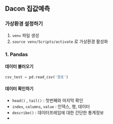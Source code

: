 ## Dacon 집값예측 

###  가상환경 설정하기

1. `venv` 파일 생성
2. `source venv/Scripts/activate` 로 가상환경 활성화

### 1. Pandas

#### 데이터 불러오기

```python
csv_test = pd.read_csv('경로')
```

#### 데이터 확인하기

- `head()` , `tail()` : 첫번째와 마지막 확인
- `index`, `columns`, `value` : 인덱스, 행, 데이터
- `describe()` : 데이터프레임에 대한 간단한 통계정보
- 

